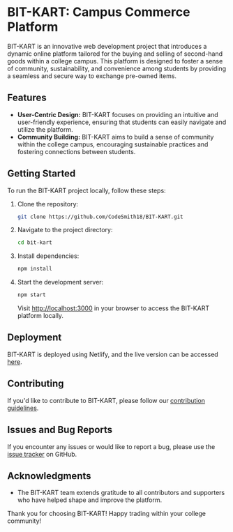 # BIT-KART: Campus Commerce Platform

BIT-KART is an innovative web development project that introduces a dynamic online platform tailored for the buying and selling of second-hand goods within a college campus. This platform is designed to foster a sense of community, sustainability, and convenience among students by providing a seamless and secure way to exchange pre-owned items.

## Features

- **User-Centric Design:** BIT-KART focuses on providing an intuitive and user-friendly experience, ensuring that students can easily navigate and utilize the platform.
- **Community Building:** BIT-KART aims to build a sense of community within the college campus, encouraging sustainable practices and fostering connections between students.



## Getting Started

To run the BIT-KART project locally, follow these steps:

1. Clone the repository:

    ```bash
    git clone https://github.com/CodeSmith18/BIT-KART.git
    ```

2. Navigate to the project directory:

    ```bash
    cd bit-kart
    ```

3. Install dependencies:

    ```bash
    npm install
    ```

4. Start the development server:

    ```bash
    npm start
    ```

    Visit [http://localhost:3000](http://localhost:3000) in your browser to access the BIT-KART platform locally.

## Deployment

BIT-KART is deployed using Netlify, and the live version can be accessed [here](https://main--bitkart.netlify.app/).

## Contributing

If you'd like to contribute to BIT-KART, please follow our [contribution guidelines](CONTRIBUTING.md).

## Issues and Bug Reports

If you encounter any issues or would like to report a bug, please use the [issue tracker](https://github.com/CodeSmith18/BIT-KART/issues) on GitHub.


## Acknowledgments

- The BIT-KART team extends gratitude to all contributors and supporters who have helped shape and improve the platform.

Thank you for choosing BIT-KART! Happy trading within your college community!
